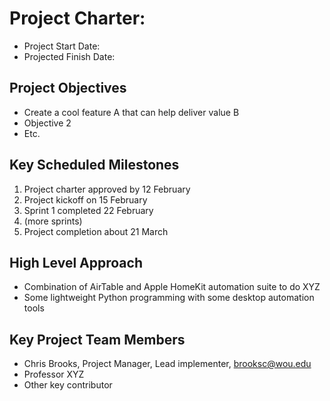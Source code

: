 # Project Charter: <Project-Unload>

* Project Start Date: 
* Projected Finish Date: 

## Project Objectives

* Create a cool feature A that can help deliver value B
* Objective 2
* Etc.

## Key Scheduled Milestones

1. Project charter approved by 12 February
2. Project kickoff on 15 February
3. Sprint 1 completed 22 February
4. (more sprints)
5. Project completion about 21 March

## High Level Approach

* Combination of AirTable and Apple HomeKit automation suite to do XYZ
* Some lightweight Python programming with some desktop automation tools

## Key Project Team Members

* Chris Brooks, Project Manager, Lead implementer, brooksc@wou.edu
* Professor XYZ
* Other key contributor
